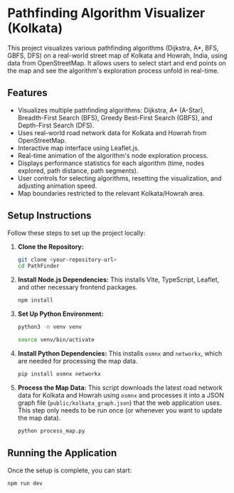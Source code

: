 # Pathfinding Algorithm Visualizer (Kolkata)

This project visualizes various pathfinding algorithms (Dijkstra, A*, BFS, GBFS, DFS) on a real-world street map of Kolkata and Howrah, India, using data from OpenStreetMap. It allows users to select start and end points on the map and see the algorithm's exploration process unfold in real-time.

## Features

* Visualizes multiple pathfinding algorithms: Dijkstra, A\* (A-Star), Breadth-First Search (BFS), Greedy Best-First Search (GBFS), and Depth-First Search (DFS).
* Uses real-world road network data for Kolkata and Howrah from OpenStreetMap.
* Interactive map interface using Leaflet.js.
* Real-time animation of the algorithm's node exploration process.
* Displays performance statistics for each algorithm (time, nodes explored, path distance, path segments).
* User controls for selecting algorithms, resetting the visualization, and adjusting animation speed.
* Map boundaries restricted to the relevant Kolkata/Howrah area.

## Setup Instructions

Follow these steps to set up the project locally:

1.  **Clone the Repository:**
    ```bash
    git clone <your-repository-url>
    cd PathFinder 
    ```

2.  **Install Node.js Dependencies:**
    This installs Vite, TypeScript, Leaflet, and other necessary frontend packages.
    ```bash
    npm install
    ```

3.  **Set Up Python Environment:**
    ```bash
    python3 -m venv venv

    source venv/bin/activate
    ```

4.  **Install Python Dependencies:**
    This installs `osmnx` and `networkx`, which are needed for processing the map data.
    ```bash
    pip install osmnx networkx
    ```

5.  **Process the Map Data:**
    This script downloads the latest road network data for Kolkata and Howrah using `osmnx` and processes it into a JSON graph file (`public/kolkata_graph.json`) that the web application uses. This step only needs to be run once (or whenever you want to update the map data).
    ```bash
    python process_map.py
    ```

## Running the Application

Once the setup is complete, you can start:

```bash
npm run dev